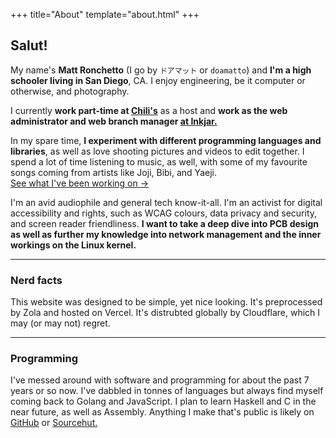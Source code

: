 +++
title="About"
template="about.html"
+++

## Salut!

My name's **Matt Ronchetto** (I go by `ドアマット` or `doamatto`) and **I'm a high schooler living in San Diego**, CA. I enjoy engineering, be it computer or otherwise, and photography.

I currently **work part-time at [Chili's](https://chilis.com)** as a host and **work as the web administrator and web branch manager [at Inkjar.](https://inkjar.org)**

In my spare time, **I experiment with different programming languages and libraries**, as well as love shooting pictures and videos to edit together. I spend a lot of time listening to music, as well, with some of my favourite songs coming from artists like Joji, Bibi, and Yaeji.<br/>
[See what I've been working on &rarr;](/projects)

I'm an avid audiophile and general tech know-it-all. I'm an activist for digital accessibility and rights, such as WCAG colours, data privacy and security, and screen reader friendliness. **I want to take a deep dive into PCB design as well as further my knowledge into network management and the inner workings on the Linux kernel.**

---

### Nerd facts

This website was designed to be simple, yet nice looking. It's preprocessed by Zola and hosted on Vercel. It's distrubted globally by Cloudflare, which I may (or may not) regret.

---

### Programming

I've messed around with software and programming for about the past 7 years or so now. I've dabbled in tonnes of languages but always find myself coming back to Golang and JavaScript. I plan to learn Haskell and C in the near future, as well as Assembly. Anything I make that's public is likely on [GitHub](https://github.com/doamatto) or [Sourcehut.](https://sr.ht/~doamatto/)

